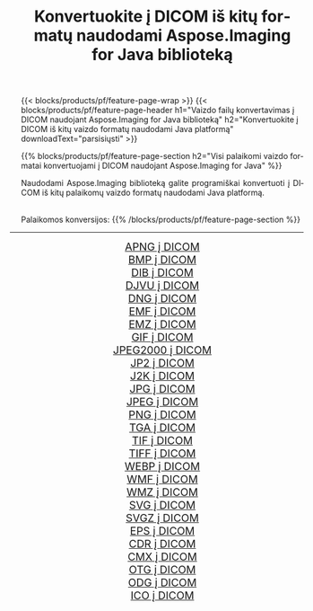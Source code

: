 ﻿---
title: Konvertuokite į DICOM iš kitų formatų naudodami Aspose.Imaging for Java biblioteką 
weight: 3920
url: /lt/java/conversion/to/dicom/ 
lang: lt
langdirlevel: 2
locales: zh-hans,ja,it,ru,de,es,fr,nl,id,lt,pl,pt,vi,tr,ko,zh-hant,ar,hi,th,sv,cs,uk,he
description: Naudodami Aspose.Imaging galite konvertuoti į DICOM iš kitų formatų naudodami Java
---

{{< blocks/products/pf/feature-page-wrap >}}
{{< blocks/products/pf/feature-page-header h1="Vaizdo failų konvertavimas į DICOM naudojant Aspose.Imaging for Java biblioteką" h2="Konvertuokite į DICOM iš kitų vaizdo formatų naudodami Java platformą" downloadText="parsisiųsti" >}}


{{% blocks/products/pf/feature-page-section  h2="Visi palaikomi vaizdo formatai konvertuojami į DICOM naudojant Aspose.Imaging for Java" %}}
<p align=justify>Naudodami Aspose.Imaging biblioteką galite programiškai konvertuoti į DICOM iš kitų palaikomų vaizdo formatų naudodami Java platformą.</p>
<br/>
Palaikomos konversijos:
{{% /blocks/products/pf/feature-page-section %}}
<div class="container-fluid productfamilypage bg-gray">
    <div class="convertypes bg-gray agp-content section">
        <div class="container">
		<hr style="margin-left:-20px;"/>
		<div class="row other-converters" style="gap: 10px;font-size: 19px;text-align:center;">
		    <div class='col-md-2 other-converter remove-lp remove-rp'><a href="/imaging/lt/java/conversion/apng-to-dicom/" style="padding:15px;">APNG į DICOM</a></div>
<div class='col-md-2 other-converter remove-lp remove-rp'><a href="/imaging/lt/java/conversion/bmp-to-dicom/" style="padding:15px;">BMP į DICOM</a></div>
<div class='col-md-2 other-converter remove-lp remove-rp'><a href="/imaging/lt/java/conversion/dib-to-dicom/" style="padding:15px;">DIB į DICOM</a></div>
<div class='col-md-2 other-converter remove-lp remove-rp'><a href="/imaging/lt/java/conversion/djvu-to-dicom/" style="padding:15px;">DJVU į DICOM</a></div>
<div class='col-md-2 other-converter remove-lp remove-rp'><a href="/imaging/lt/java/conversion/dng-to-dicom/" style="padding:15px;">DNG į DICOM</a></div>
<div class='col-md-2 other-converter remove-lp remove-rp'><a href="/imaging/lt/java/conversion/emf-to-dicom/" style="padding:15px;">EMF į DICOM</a></div>
<div class='col-md-2 other-converter remove-lp remove-rp'><a href="/imaging/lt/java/conversion/emz-to-dicom/" style="padding:15px;">EMZ į DICOM</a></div>
<div class='col-md-2 other-converter remove-lp remove-rp'><a href="/imaging/lt/java/conversion/gif-to-dicom/" style="padding:15px;">GIF į DICOM</a></div>
<div class='col-md-2 other-converter remove-lp remove-rp'><a href="/imaging/lt/java/conversion/jpeg2000-to-dicom/" style="padding:15px;">JPEG2000 į DICOM</a></div>
<div class='col-md-2 other-converter remove-lp remove-rp'><a href="/imaging/lt/java/conversion/jp2-to-dicom/" style="padding:15px;">JP2 į DICOM</a></div>
<div class='col-md-2 other-converter remove-lp remove-rp'><a href="/imaging/lt/java/conversion/j2k-to-dicom/" style="padding:15px;">J2K į DICOM</a></div>
<div class='col-md-2 other-converter remove-lp remove-rp'><a href="/imaging/lt/java/conversion/jpg-to-dicom/" style="padding:15px;">JPG į DICOM</a></div>
<div class='col-md-2 other-converter remove-lp remove-rp'><a href="/imaging/lt/java/conversion/jpeg-to-dicom/" style="padding:15px;">JPEG į DICOM</a></div>
<div class='col-md-2 other-converter remove-lp remove-rp'><a href="/imaging/lt/java/conversion/png-to-dicom/" style="padding:15px;">PNG į DICOM</a></div>
<div class='col-md-2 other-converter remove-lp remove-rp'><a href="/imaging/lt/java/conversion/tga-to-dicom/" style="padding:15px;">TGA į DICOM</a></div>
<div class='col-md-2 other-converter remove-lp remove-rp'><a href="/imaging/lt/java/conversion/tif-to-dicom/" style="padding:15px;">TIF į DICOM</a></div>
<div class='col-md-2 other-converter remove-lp remove-rp'><a href="/imaging/lt/java/conversion/tiff-to-dicom/" style="padding:15px;">TIFF į DICOM</a></div>
<div class='col-md-2 other-converter remove-lp remove-rp'><a href="/imaging/lt/java/conversion/webp-to-dicom/" style="padding:15px;">WEBP į DICOM</a></div>
<div class='col-md-2 other-converter remove-lp remove-rp'><a href="/imaging/lt/java/conversion/wmf-to-dicom/" style="padding:15px;">WMF į DICOM</a></div>
<div class='col-md-2 other-converter remove-lp remove-rp'><a href="/imaging/lt/java/conversion/wmz-to-dicom/" style="padding:15px;">WMZ į DICOM</a></div>
<div class='col-md-2 other-converter remove-lp remove-rp'><a href="/imaging/lt/java/conversion/svg-to-dicom/" style="padding:15px;">SVG į DICOM</a></div>
<div class='col-md-2 other-converter remove-lp remove-rp'><a href="/imaging/lt/java/conversion/svgz-to-dicom/" style="padding:15px;">SVGZ į DICOM</a></div>
<div class='col-md-2 other-converter remove-lp remove-rp'><a href="/imaging/lt/java/conversion/eps-to-dicom/" style="padding:15px;">EPS į DICOM</a></div>
<div class='col-md-2 other-converter remove-lp remove-rp'><a href="/imaging/lt/java/conversion/cdr-to-dicom/" style="padding:15px;">CDR į DICOM</a></div>
<div class='col-md-2 other-converter remove-lp remove-rp'><a href="/imaging/lt/java/conversion/cmx-to-dicom/" style="padding:15px;">CMX į DICOM</a></div>
<div class='col-md-2 other-converter remove-lp remove-rp'><a href="/imaging/lt/java/conversion/otg-to-dicom/" style="padding:15px;">OTG į DICOM</a></div>
<div class='col-md-2 other-converter remove-lp remove-rp'><a href="/imaging/lt/java/conversion/odg-to-dicom/" style="padding:15px;">ODG į DICOM</a></div>
<div class='col-md-2 other-converter remove-lp remove-rp'><a href="/imaging/lt/java/conversion/ico-to-dicom/" style="padding:15px;">ICO į DICOM</a></div>
                </div>
        </div>
    </div>
</div>
<br/>

